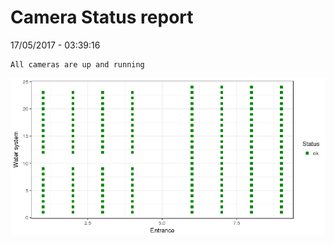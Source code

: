Camera Status report
================
17/05/2017 - 03:39:16

    All cameras are up and running

![](camreport_files/figure-markdown_github/unnamed-chunk-2-1.png)
